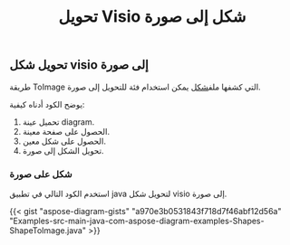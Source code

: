 ﻿---
title: تحويل Visio شكل إلى صورة
type: docs
weight: 10
url: /ar/java/convert-a-visio-shape-to-image/
description: يشرح هذا القسم كيفية تحويل شكل visio إلى صورة باستخدام Aspose.Diagram.
---
## **تحويل شكل visio إلى صورة**
 طريقة ToImage التي كشفها ملف[شكل](http://www.aspose.com/api/java/diagram/com.aspose.diagram/shape) يمكن استخدام فئة للتحويل إلى صورة.

يوضح الكود أدناه كيفية:

1. تحميل عينة diagram.
1. الحصول على صفحة معينة.
1. الحصول على شكل معين.
1. تحويل الشكل إلى صورة.
### **شكل على صورة**
استخدم الكود التالي في تطبيق java لتحويل شكل visio إلى صورة.

{{< gist "aspose-diagram-gists" "a970e3b0531843f718d7f46abf12d56a" "Examples-src-main-java-com-aspose-diagram-examples-Shapes-ShapeToImage.java" >}}


